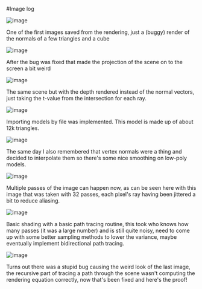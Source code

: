#Image log

![image](https://bitbucket.org/williamg/carrizo-pathtracer/raw/master/image%20log/2013-04-15-01.png)

One of the first images saved from the rendering, just a (buggy) render of the normals of a few triangles and a cube

![image](https://bitbucket.org/williamg/carrizo-pathtracer/raw/master/image%20log/2013-04-15-02.png)

After the bug was fixed that made the projection of the scene on to the screen a bit weird

![image](https://bitbucket.org/williamg/carrizo-pathtracer/raw/master/image%20log/2013-04-15-03.png)

The same scene but with the depth rendered instead of the normal vectors, just taking the t-value from the intersection for each ray.

![image](https://bitbucket.org/williamg/carrizo-pathtracer/raw/master/image%20log/2013-04-17-01.png)

Importing models by file was implemented. This model is made up of about 12k triangles.

![image](https://bitbucket.org/williamg/carrizo-pathtracer/raw/master/image%20log/2013-04-17-02.png)

The same day I also remembered that vertex normals were a thing and decided to interpolate them so there's some nice smoothing on low-poly models.

![image](https://bitbucket.org/williamg/carrizo-pathtracer/raw/master/image%20log/2013-04-19-01.png)

Multiple passes of the image can happen now, as can be seen here with this image that was taken with 32 passes, each pixel's ray having been jittered a bit to reduce aliasing.

![image](https://bitbucket.org/williamg/carrizo-pathtracer/raw/master/image%20log/2013-05-01-01.png)

 Basic shading with a basic path tracing routine, this took who knows how many passes (it was a large number) and is still quite noisy, need to come up with some better sampling methods to lower the variance, maybe eventually implement bidirectional path tracing.
 
 ![image](https://bitbucket.org/williamg/carrizo-pathtracer/raw/master/image%20log/2013-05-03-01.png)
 
 Turns out there was a stupid bug causing the weird look of the last image, the recursive part of tracing a path through the scene wasn't computing the rendering equation correctly, now that's been fixed and here's the proof!
 